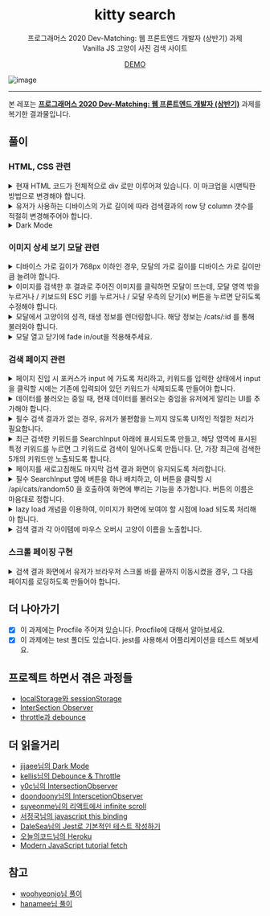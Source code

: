 <h1 align="center">kitty search</h1>
<p align="center">프로그래머스 2020 Dev-Matching: 웹 프론트엔드 개발자 (상반기) 과제<br/> Vanilla JS 고양이 사진 검색 사이트</p>
<p align="center"><a href="https://kitty-search.netlify.app/" target="_blank">DEMO</a></p>

![image](https://user-images.githubusercontent.com/63354527/155165866-755d2179-9d03-4e82-b5a7-0f581f9856c0.png)

<hr>

본 레포는 **[프로그래머스 2020 Dev-Matching: 웹 프론트엔드 개발자 (상반기)](https://programmers.co.kr/competitions/131/2020-web-fe-first)** 과제를 복기한 결과물입니다.

## 풀이

### HTML, CSS 관련

<details>
<summary>현재 HTML 코드가 전체적으로 div 로만 이루어져 있습니다. 이 마크업을 시맨틱한 방법으로 변경해야 합니다.</summary>
section, article 등 semantic 요소로 바꿔주었습니다.
</details>
<details>
<summary>유저가 사용하는 디바이스의 가로 길이에 따라 검색결과의 row 당 column 갯수를 적절히 변경해주어야 합니다.
</summary>
css media query를 사용했습니다.
<pre>
@media only screen and (max-width: 768px) {
  .SearchResult {
    grid-template-columns: repeat(2, 1fr);
  }
  .ImageInfo .content-wrapper {
    width: 100%;
  }
}
</pre>
</details>
<details>
<summary>
Dark Mode
</summary>
<pre>
- prefer-color-scheme (CSS를 사용해 사용자 OS 테마감지)
- Attribute 추가 (dom 의 document.documentElement 에 color-theme 추가)
- localStorage에 유저 선호 테마 저장
</pre>
</details>

### 이미지 상세 보기 모달 관련

<details>
<summary>디바이스 가로 길이가 768px 이하인 경우, 모달의 가로 길이를 디바이스 가로 길이만큼 늘려야 합니다.</summary>
css media query를 사용했습니다.
</details>
<details>
<summary>
이미지를 검색한 후 결과로 주어진 이미지를 클릭하면 모달이 뜨는데, 모달 영역 밖을 누르거나 / 키보드의 ESC 키를 누르거나 / 모달 우측의 닫기(x) 버튼을 누르면 닫히도록 수정해야 합니다.
</summary>
돔을 선택하고 이벤트를 추가하는 방법을 사용했습니다. (CSS 토글)
</details>
<details>
<summary>
모달에서 고양이의 성격, 태생 정보를 렌더링합니다. 해당 정보는 /cats/:id 를 통해 불러와야 합니다.
</summary>
<pre>
//api.js
fetchCatDetails: async (id) => {
    return request(`${API_ENDPOINT}/api/cats/${id}`);
}
</pre>
</details>
<details>
<summary>
모달 열고 닫기에 fade in/out을 적용해주세요.
</summary>
css opacity 속성을 사용했습니다.
<pre>
@keyframes fadein {
  from {
    opacity: 0;
  }
  to {
    opacity: 1;
  }
}
</pre>
</details>

### 검색 페이지 관련

<details>
<summary>페이지 진입 시 포커스가 input 에 가도록 처리하고, 키워드를 입력한 상태에서 input 을 클릭할 시에는 기존에 입력되어 있던 키워드가 삭제되도록 만들어야 합니다.</summary>
<pre>
this.$searchInput.focus();
// dom을 선택하고 focus()함수 호출
</pre>
키워드가 있던 상태에서 다시 인풋을 클릭할 때 기존에 입력되었던 키워드를 삭제하려면?
<pre>
// SearchInput.js
this.$searchInput.addEventListener("focus", (e) => {
      e.target.value = "";
});
</pre>
추가로 input에 outline none 속성을 줘서 파란색 테두리를 제거합니다.
</details>
<details>
<summary>데이터를 불러오는 중일 때, 현재 데이터를 불러오는 중임을 유저에게 알리는 UI를 추가해야 합니다.</summary>
로딩 컴포넌트를 만들어서 해결합니다.
</details>
<details>
<summary>필수 검색 결과가 없는 경우, 유저가 불편함을 느끼지 않도록 UI적인 적절한 처리가 필요합니다.</summary>
error 페이지를 만들었습니다. 에러데이터에 따라서 status code 와 에러 메시지를 보여주고, 사용자가 뒤로가기를 누른다면 page를 새로고침하도록 location.reload() 함수를 사용했습니다.

![스크린샷 2022-02-22 오후 10 14 22](https://user-images.githubusercontent.com/63354527/155139936-e73bbece-189e-46c1-bb84-299ce763b95b.png)

</details>
<details>
<summary>최근 검색한 키워드를 SearchInput 아래에 표시되도록 만들고, 해당 영역에 표시된 특정 키워드를 누르면 그 키워드로 검색이 일어나도록 만듭니다. 단, 가장 최근에 검색한 5개의 키워드만 노출되도록 합니다.</summary>
우선 Recent라는 컴포넌트를 만들었습니다. 거기에 App에서 관리하는 컴포넌트의 상태를 주입해서 사용했습니다. recent목록을 클릭하면 search 가 되도록 함수도 전달합니다. recent 처리는 shift, includes 함수를 이용하여 처리했습니다.
<pre>
if (this.recent.includes(keyword)) return;
if (this.recent.length == 5) this.recent.shift();
this.recent.push(keyword);
setItem("keywords", this.recent);
this.render()
</pre>
</details>
<details>
<summary>
페이지를 새로고침해도 마지막 검색 결과 화면이 유지되도록 처리합니다.
</summary>
sessionStorage를 이용해 해결 했습니다.
sessionStorage와 localStorage에 대한 내용은 아래 링크를 참고하세요.
</details>
<details>
<summary>필수 SearchInput 옆에 버튼을 하나 배치하고, 이 버튼을 클릭할 시 /api/cats/random50 을 호출하여 화면에 뿌리는 기능을 추가합니다. 버튼의 이름은 마음대로 정합니다.</summary>
SearchInput 컴포넌트에 버튼을 하나 만들어서 해결했습니다.
</details>
<details>
<summary>
lazy load 개념을 이용하여, 이미지가 화면에 보여야 할 시점에 load 되도록 처리해야 합니다.
</summary>
lazy load를 다양한 방법으로 구현할 수 있습니다. 여기서는IntersectionObserver API를 이용하여 구현하였습니다. IntersectionObserver는 이미지가 화면에 보여지는 시점에 이미지를 로드하는 기능을 제공합니다. 
자세한 내용은 아래에서 다루겠습니다.
</details>
<details>
<summary>
검색 결과 각 아이템에 마우스 오버시 고양이 이름을 노출합니다.
</summary>
position absolute를 통해 글자가 가운데 오도록 했고, 이벤트를 적용해서 글자를 노출하도록 하였습니다.
<pre>
this.$searchResult.querySelectorAll(".item").forEach(($item, index) => {
$item.addEventListener("click", () => {
      this.onClick(this.data[index]);
});
$item.addEventListener("mouseover", () => {
      const $catName = $item.querySelector(".cat-name");
      $catName.style.visibility = "visible";
});
$item.addEventListener("mouseleave", () => {
      const $catName = $item.querySelector(".cat-name");
      $catName.style.visibility = "hidden";
});
});
</pre>
</details>

### 스크롤 페이징 구현

<details>
<summary>
검색 결과 화면에서 유저가 브라우저 스크롤 바를 끝까지 이동시켰을 경우, 그 다음 페이지를 로딩하도록 만들어야 합니다.
</summary>
lazy loading을 활용해서 유저의 스크롤바가 아래에 닿으면 다음 이미지를 로딩하도록 했습니다.
</details>

## 더 나아가기

- [x] 이 과제에는 Procfile 주어져 있습니다. Procfile에 대해서 알아보세요.
- [x] 이 과제에는 test 폴더도 있습니다. jest를 사용해서 어플리케이션을 테스트 해보세요.

## 프로젝트 하면서 겪은 과정들

- [localStorage와 sessionStorage](https://hyunjinee.tistory.com/12)
- [InterSection Observer](https://hyunjinee.tistory.com/15)
- [throttle과 debounce](https://hyunjinee.tistory.com/16)

## 더 읽을거리

- [jijaee님의 Dark Mode](https://velog.io/@yijaee/%EB%8B%A4%ED%81%AC%EB%AA%A8%EB%93%9C-%EA%B5%AC%ED%98%84%ED%95%98%EA%B8%B0)
- [kellis님의 Debounce & Throttle](https://kellis.tistory.com/142)
- [y0c님의 IntersectionObserver](https://y0c.github.io/2019/06/30/react-infinite-scroll/)
- [doondoony님의 InterscetionObserver](https://velog.io/@doondoony/IntersectionObserver)
- [suyeonme님의 리액트에서 infinite scroll](https://velog.io/@suyeonme/react-Infinite-Scroll-%EA%B5%AC%ED%98%84%ED%95%98%EA%B8%B0)
- [서정국님의 javascript this binding](https://medium.com/sjk5766/javascript-this-binding-%EC%A0%95%EB%A6%AC-ae84e2499962)
- [DaleSea님의 Jest로 기본적인 테스트 작성하기](https://www.daleseo.com/jest-basic/)
- [오늘의코드님의 Heroku](https://todaycode.tistory.com/22)
- [Modern JavaScript tutorial fetch](https://ko.javascript.info/fetch)

## 참고

- [woohyeonjo님 풀이](https://github.com/woohyeonjo/ilovecat-javascript)
- [hanamee님 풀이](https://github.com/hanameee/vanillaJSKitty)
